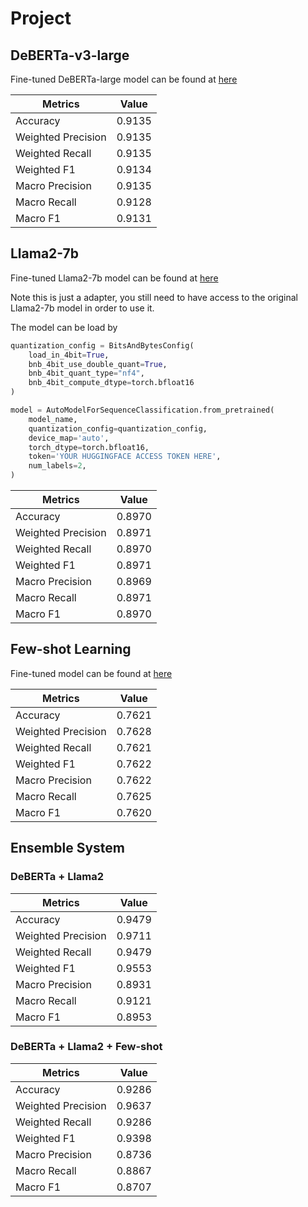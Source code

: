 # Project

## DeBERTa-v3-large
Fine-tuned DeBERTa-large model can be found at [here](https://huggingface.co/kwang123/deberta-large-ReqORNot)

| Metrics | Value |
| --- | --- |
| Accuracy | 0.9135 |
| Weighted Precision | 0.9135 |
| Weighted Recall | 0.9135 |
| Weighted F1 | 0.9134 |
| Macro Precision | 0.9135 |
| Macro Recall | 0.9128 |
| Macro F1 | 0.9131 |

## Llama2-7b
Fine-tuned Llama2-7b model can be found at [here](https://huggingface.co/kwang123/llama2-7b-ReqORNot)

Note this is just a adapter, you still need to have access to the original Llama2-7b model in order to use it.

The model can be load by
```python
quantization_config = BitsAndBytesConfig(
    load_in_4bit=True,
    bnb_4bit_use_double_quant=True,
    bnb_4bit_quant_type="nf4",
    bnb_4bit_compute_dtype=torch.bfloat16
)

model = AutoModelForSequenceClassification.from_pretrained(
    model_name,
    quantization_config=quantization_config,
    device_map='auto',
    torch_dtype=torch.bfloat16,
    token='YOUR HUGGINGFACE ACCESS TOKEN HERE',
    num_labels=2,
)
```

| Metrics | Value |
| --- | --- |
| Accuracy | 0.8970 |
| Weighted Precision | 0.8971 |
| Weighted Recall | 0.8970 |
| Weighted F1 | 0.8971 |
| Macro Precision | 0.8969 |
| Macro Recall | 0.8971 |
| Macro F1 | 0.8970 |

## Few-shot Learning

Fine-tuned model can be found at [here](https://huggingface.co/kwang123/roberta-large-setfit-ReqORNot)

| Metrics | Value |
| --- | --- |
| Accuracy | 0.7621 |
| Weighted Precision | 0.7628 |
| Weighted Recall | 0.7621 |
| Weighted F1 | 0.7622 |
| Macro Precision | 0.7622 |
| Macro Recall | 0.7625 |
| Macro F1 | 0.7620 |

## Ensemble System

### DeBERTa + Llama2

| Metrics | Value |
| --- | --- |
| Accuracy | 0.9479 |
| Weighted Precision | 0.9711 |
| Weighted Recall | 0.9479 |
| Weighted F1 | 0.9553 |
| Macro Precision | 0.8931 |
| Macro Recall | 0.9121 |
| Macro F1 | 0.8953 |

### DeBERTa + Llama2 + Few-shot

| Metrics | Value |
| --- | --- |
| Accuracy | 0.9286 |
| Weighted Precision | 0.9637 |
| Weighted Recall | 0.9286 |
| Weighted F1 | 0.9398 |
| Macro Precision | 0.8736 |
| Macro Recall | 0.8867 |
| Macro F1 | 0.8707 |
